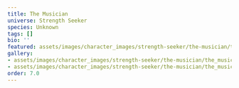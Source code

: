```yaml
---
title: The Musician
universe: Strength Seeker
species: Unknown
tags: []
bio: ''
featured: assets/images/character_images/strength-seeker/the-musician/the_musician.webp
gallery:
- assets/images/character_images/strength-seeker/the-musician/the_musician.webp
- assets/images/character_images/strength-seeker/the-musician/the_musician (1).webp
order: 7.0
---
```

